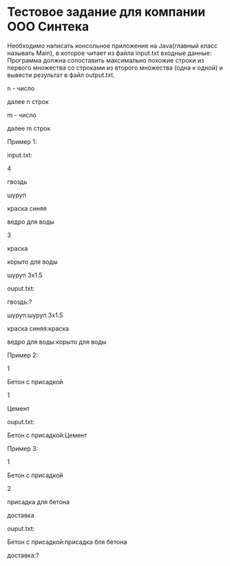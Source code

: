 # Тестовое задание для компании ООО Синтека

Необходимо написать консольное приложение на Java(главный класс называть Main), в которое читает из файла input.txt входные данные:
Программа должна сопоставить максимально похожие строки из первого множества со строками из второго множества (одна к одной) и вывести результат в файл output.txt.


n - число

далее n строк

m - число

далее m строк

Пример 1:

input.txt:

4

гвоздь

шуруп

краска синяя

ведро для воды

3

краска

корыто для воды

шуруп 3х1.5


ouput.txt:

гвоздь:?

шуруп:шуруп 3х1.5

краска синяя:краска

ведро для воды:корыто для воды



Пример 2:

1

Бетон с присадкой

1

Цемент

ouput.txt:

Бетон с присадкой:Цемент



Пример 3:

1

Бетон с присадкой

2

присадка для бетона

доставка

ouput.txt:

Бетон с присадкой:присадка бля бетона

доставка:?

